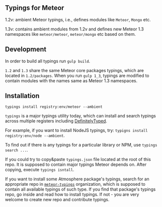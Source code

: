 ## Typings for Meteor

1.2v: ambient Meteor typings, i.e., defines modules like `Meteor`, `Mongo` etc.

1.3v: contains ambient modules from 1.2v and defines new Meteor 1.3 namespaces
like `meteor/meteor`, `meteor/mongo` etc based on them.

## Development

In order to build all typings run `gulp build`.

`1.2` and `1.3` share the same Meteor core packages typings, which are located in `1.2/packages`.
When you run `gulp 1_3`, typings are modified to contain modules with the names same as
Meteor 1.3 namespaces.

## Installation

`typings install registry:env/meteor --ambient`

`typings` is a major typings utility today, which can install and search typings across
multiple registers including [DefinitelyTyped](https://github.com/DefinitelyTyped/DefinitelyTyped).

For example, if you want to install NodeJS typings, try: `typigns install registry:env/node --ambient`.

To find out if there is any typings for a particular library or NPM, use `typings search ...`.

If you could try to copy&paste `typings.json` file located at the root of this repo.
It is supposed to contain major typings Meteor depends on.
After copying, execute `typings isntall`.

If you want to install some Atmosphere package's typings, search for an appropriate repo in
[`meteor-typings`](https://github.com/eteor-typings) organization, which is supposed to contain all available typings of such type.
If you find that package's typings repo, go inside and read how to install typings.
If not - you are very welcome to create new repo and contribute typings.
